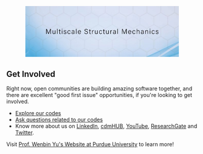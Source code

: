 <p align="center" width="100%">
    <img  width="80%" src="https://github.com/wenbinyugroup/.github/blob/main/600x200.jpg">
</p>

## Get Involved

Right now, open communities are building amazing software together, and there are excellent "good first issue" opportunities, if you're looking to get involved.

* [Explore our codes](https://github.com/orgs/wenbinyugroup/repositories)
* [Ask questions related to our codes](https://github.com/orgs/wenbinyugroup/discussions)
* Know more about us on [LinkedIn](https://www.linkedin.com/groups/8521014/), [cdmHUB](https://cdmhub.org/groups/yugroup), [YouTube](https://www.youtube.com/c/MultiscaleStructuralMechanics), [ResearchGate](https://www.researchgate.net/profile/Wenbin-Yu-4) and [Twitter](https://twitter.com/WenbinYuHeaven).

Visit [Prof. Wenbin Yu's Website at Purdue University](https://engineering.purdue.edu/AAE/people/ptProfile?resource_id=93761) to learn more!
